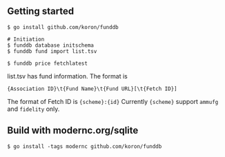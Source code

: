 ## Getting started

```console
$ go install github.com/koron/funddb
```

```console
# Initiation
$ funddb database initschema
$ funddb fund import list.tsv

$ funddb price fetchlatest
```

list.tsv has fund information.
The format is

```
{Association ID}\t{Fund Name}\t{Fund URL}[\t{Fetch ID}]
```

The format of Fetch ID is `{scheme}:{id}`
Currently `{scheme}` support `ammufg` and `fidelity` only.

## Build with modernc.org/sqlite

```console
$ go install -tags modernc github.com/koron/funddb
```
